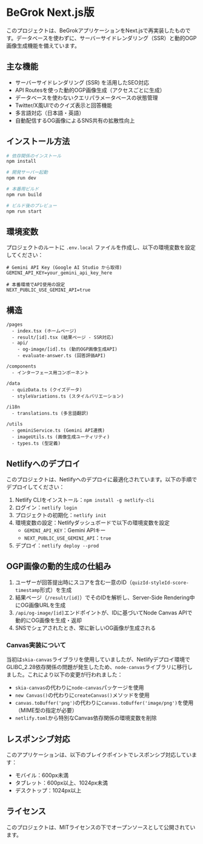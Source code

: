 # BeGrok Next.js版

このプロジェクトは、BeGrokアプリケーションをNext.jsで再実装したものです。データベースを使わずに、サーバーサイドレンダリング（SSR）と動的OGP画像生成機能を備えています。

## 主な機能

- サーバーサイドレンダリング (SSR) を活用したSEO対応
- API Routesを使った動的OGP画像生成（アクセスごとに生成）
- データベースを使わないクエリパラメータベースの状態管理
- Twitter/X風UIでのクイズ表示と回答機能
- 多言語対応（日本語・英語）
- 自動配信するOG画像によるSNS共有の拡散性向上

## インストール方法

```bash
# 依存関係のインストール
npm install

# 開発サーバー起動
npm run dev

# 本番用ビルド
npm run build

# ビルド後のプレビュー
npm run start
```

## 環境変数

プロジェクトのルートに `.env.local` ファイルを作成し、以下の環境変数を設定してください：

```
# Gemini API Key (Google AI Studio から取得)
GEMINI_API_KEY=your_gemini_api_key_here

# 本番環境でAPI使用の設定
NEXT_PUBLIC_USE_GEMINI_API=true
```

## 構造

```
/pages
  - index.tsx (ホームページ)
  - result/[id].tsx (結果ページ - SSR対応)
  - api/
    - og-image/[id].ts (動的OGP画像生成API)
    - evaluate-answer.ts (回答評価API)

/components
  - インターフェース用コンポーネント

/data
  - quizData.ts (クイズデータ)
  - styleVariations.ts (スタイルバリエーション)

/i18n
  - translations.ts (多言語翻訳)

/utils
  - geminiService.ts (Gemini API連携)
  - imageUtils.ts (画像生成ユーティリティ)
  - types.ts (型定義)
```

## Netlifyへのデプロイ

このプロジェクトは、Netlifyへのデプロイに最適化されています。以下の手順でデプロイしてください：

1. Netlify CLIをインストール：`npm install -g netlify-cli`
2. ログイン：`netlify login`
3. プロジェクトの初期化：`netlify init`
4. 環境変数の設定：Netlifyダッシュボードで以下の環境変数を設定
   - `GEMINI_API_KEY`：Gemini APIキー
   - `NEXT_PUBLIC_USE_GEMINI_API`：`true`
5. デプロイ：`netlify deploy --prod`

## OGP画像の動的生成の仕組み

1. ユーザーが回答提出時にスコアを含む一意のID（`quizId-styleId-score-timestamp`形式）を生成
2. 結果ページ（`/result/[id]`）でそのIDを解析し、Server-Side Rendering中にOG画像URLを生成
3. `/api/og-image/[id]`エンドポイントが、IDに基づいてNode Canvas APIで動的にOG画像を生成・返却
4. SNSでシェアされたとき、常に新しいOG画像が生成される

### Canvas実装について

当初は`skia-canvas`ライブラリを使用していましたが、Netlifyデプロイ環境でGLIBC_2.28依存関係の問題が発生したため、`node-canvas`ライブラリに移行しました。これにより以下の変更が行われました：

- `skia-canvas`の代わりに`node-canvas`パッケージを使用
- `new Canvas()`の代わりに`createCanvas()`メソッドを使用
- `canvas.toBuffer('png')`の代わりに`canvas.toBuffer('image/png')`を使用（MIME型の指定が必要）
- `netlify.toml`から特別なCanvas依存関係の環境変数を削除

## レスポンシブ対応

このアプリケーションは、以下のブレイクポイントでレスポンシブ対応しています：

- モバイル：600px未満
- タブレット：600px以上、1024px未満
- デスクトップ：1024px以上

## ライセンス

このプロジェクトは、MITライセンスの下でオープンソースとして公開されています。